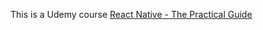 This is a Udemy course
[React Native - The Practical Guide](https://www.udemy.com/react-native-the-practical-guide/)

